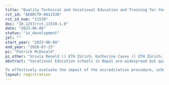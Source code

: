 ```yaml
---
title: "Quality Technical and Vocational Education and Training for Youth (QualiTY) Schools Accreditation Procedure"
rct_id: "AEARCTR-0011530"
rct_id_num: "11530"
doi: "10.1257/rct.11530-1.0"
date: "2023-06-08"
status: "in_development"
jel: ""
start_year: "2023-06-09"
end_year: "2026-07-15"
pi: "Patrick McDonald"
pi_other: "Ursula Renold () ETH Zürich; Katherine Caves () ETH Zürich; Mahesh Nath Parajuli () Kathmandu University School of Education; Prakash Paudel () Kathmandu University School of Education"
abstract: "Vocational Education schools in Nepal are widespread but quality control and accreditation are lacking. As a part of the Quality Technical and Vocational Education and Training for Youth (QualiTY) project, 280 schools are to be selected to undertake an accreditation procedure, under the assumption that this will lift school quality and ultimately outcomes for graduates, especially in underprivileged groups.
To effectively evaluate the impact of the accreditation procedure, schools will be selected for treatment through a stratified randomization process, where schools are first sorted into blocks based on geographic region and school type, then randomized into treatment and control groups. Schools will complete a survey on quality measures and student outcomes at the beginning of the procedure to create a baseline measure, and will be re-interviewed annually through the course of the project, until 2026."
layout: registration
---
```


